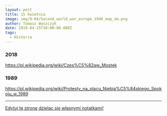 ```yaml
---
layout: post
title: 15 kwietnia
image: img/9-04/Second_world_war_europe_1940_map_de.png
author: Tomasz Waszczyk
date: 2019-04-15T10:00:00.000Z
tags:
  - Historia
---
```


### 2018

https://pl.wikipedia.org/wiki/Czes%C5%82aw_Mostek

### 1989

https://pl.wikipedia.org/wiki/Protesty_na_placu_Niebia%C5%84skiego_Spokoju_w_1989

---

<a href="https://github.com/TomaszWaszczyk/historia.waszczyk.com/edit/master/src/content/april-15.md" target="_blank">Edytuj tę stronę dzieląc się własnymi notatkami!</a>
